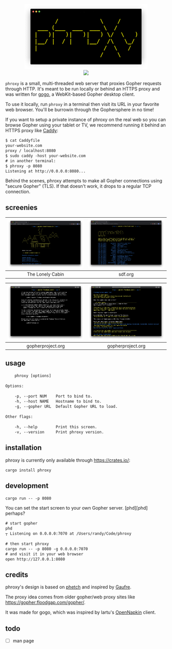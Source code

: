 <!--
      /            \    /
 ___ (___  ___  ___ \  /
|   )|   )|   )|   ) \/  \   )
|__/ |  / |    |__/  /\   \_/
|                   /  \   /
                   /    \
--> <p align="center"> <img src="./img/logo.png"> <br>
<a href="https://crates.io/crates/phroxy">
<img src="https://img.shields.io/crates/v/phroxy">
</a>
</p>


`phroxy` is a small, multi-threaded web server that proxies Gopher
requests through HTTP. It's meant to be run locally or behind an HTTPS
proxy and was written for [gogo](https://github.com/xvxx/gogo), a
WebKit-based Gopher desktop client.

To use it locally, run `phroxy` in a terminal then visit its URL
in your favorite web browser. You'll be burrowin through the
Gophersphere in no time!

If you want to setup a private instance of phroxy on the real web so
you can browse Gopher using your tablet or TV, we recommend running it
behind an HTTPS proxy like [Caddy](https://caddyserver.com/v1/):

    $ cat Caddyfile
    your-website.com
    proxy / localhost:8080
    $ sudo caddy -host your-website.com
    # in another terminal:
    $ phroxy -p 8080
    Listening at http://0.0.0.0:8080...

Behind the scenes, phroxy attempts to make all Gopher connections
using "secure Gopher" (TLS). If that doesn't work, it drops to a
regular TCP connection.

## screenies

|![Screenshot](./img/cabin.png)|![Screenshot](./img/sdf.png)|
|:-:|:-:|
| The Lonely Cabin | sdf.org |

|![Screenshot](./img/correct.png)|![Screenshot](./img/gopherproject.png)|
|:-:|:-:|
| gopherproject.org | gopherproject.org |


## usage

        phroxy [options]

    Options:

        -p, --port NUM    Port to bind to.
        -h, --host NAME   Hostname to bind to.
        -g, --gopher URL  Default Gopher URL to load.

    Other flags:

        -h, --help        Print this screen.
        -v, --version     Print phroxy version.

## installation

phroxy is currently only available through https://crates.io/:

    cargo install phroxy

## development

    cargo run -- -p 8080

You can set the start screen to your own Gopher server. [phd][phd]
perhaps?

    # start gopher
    phd
    ┬ Listening on 0.0.0.0:7070 at /Users/randy/Code/phroxy

    # then start phroxy
    cargo run -- -p 8080 -g 0.0.0.0:7070
    # and visit it in your web browser
    open http://127.0.0.1:8080

## credits

phroxy's design is based on
[phetch](https://github.com/xvxx/phetch)
and inspired by
[Gaufre](https://gitlab.com/commonshost/gaufre).

The proxy idea comes from older gopher/web proxy sites like
https://gopher.floodgap.com/gopher/.

It was made for gogo, which was inspired by lartu's
[OpenNapkin](https://github.com/Lartu/OpenNapkin) client.

## todo

- [ ] man page

